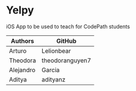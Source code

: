 # Yelpy
iOS App to be used to teach for CodePath students

| Authors | GitHub |
|----|----|
| Arturo | Lelionbear |
| Theodora | theodoranguyen7 |
| Alejandro | Garcia |
| Aditya | adityanz |
